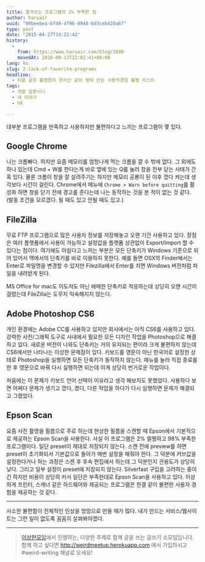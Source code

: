 ```yaml
---
title: 즐겨쓰는 프로그램의 2% 부족한 점
author: haruair
uuid: "09beebea-bfd9-4f96-8948-6d3ceb420a67"
type: post
date: "2015-04-27T14:22:42"
history:
  - 
    from: https://www.haruair.com/blog/2880
    movedAt: 2018-09-13T22:02:41+00:00
lang: ko
slug: 2-lack-of-favorite-programs
headline:
  - 티끌 같은 불편함이 한라산 같이 쌓여 만든 사용자경험 불평 리스트
tags:
  - 개발 잡동사니
  - 내 이야기
  - UX

---
```

대부분 프로그램을 만족하고 사용하지만 불편하다고 느끼는 프로그램이 몇 있다.

## Google Chrome

나는 크롬빠다. 하지만 요즘 메모리를 엄청나게 먹는 크롬을 깔 수 밖에 없다. 그 외에도 하나 있는데 Cmd + W를 한다는게 바로 옆에 있는 Q를 눌러 창을 전부 닫는 사태가 간혹 있다. 물론 크롬이 창을 잘 살려주기는 하지만 메모리 공룡이 된 이후 껐다 켜는데 생각보다 시간이 걸린다. Chrome에서 메뉴에 `Chrome > Warn before quitting`를 활성화 하면 창을 닫기 전에 경고를 준다는데 나는 동작하는 것을 본 적이 없는 것 같다. (발동 조건을 모르겠다. 될 때도 있고 안될 때도 있고.)

## FileZilla

무료 FTP 프로그램으로 많은 사용자 정보를 저장해놓고 오랜 기간 사용하고 있다. 장점은 여러 플랫폼에서 사용이 가능하고 설정값을 플랫폼 상관없이 Export/Import 할 수 있다는 점이다. 여기에도 아쉽다고 느끼는 부분은 모든 단축키가 Windows 기준으로 되어 있어서 맥에서의 단축키를 바로 이용하지 못한다. 예를 들면 OSX의 Finder에서는 Enter로 파일명을 변경할 수 있지만 Filezilla에서 Enter를 치면 Windows 버전처럼 파일을 내려받게 된다.

MS Office for mac도 이도저도 아닌 애매한 단축키로 적응하는데 상당히 오랜 시간이 걸렸는데 FileZilla는 도무지 익숙해지지 않는다.

## Adobe Photoshop CS6

개인 환경에는 Adobe CC를 사용하고 있지만 회사에서는 아직 CS6를 사용하고 있다. 강력한 사진/그래픽 도구로 사내에서 필요한 모든 디자인 작업을 Photoshop으로 해결하고 있다. 새로운 버전이 나와도 단축키는 거의 유지되는 편이라 크게 불편하지 않는데 CS6에서만 나타나는 이상한 문제점이 있다. 키보드를 영문이 아닌 한국어로 설정한 상태로 Photoshop을 실행하면 모든 단축키가 동작하지 않는다. 메뉴를 눌러 직접 종료를 한 후 영문으로 바꿔 다시 실행하면 되는데 이게 상당히 번거로운 작업이다.

처음에는 이 문제가 키보드 언어 선택이 이유라고 생각 해보지도 못했었다. 사용하다 보면 어쩌다 문제가 생기고 껐다, 켰다, 다른 작업을 하다가 다시 실행하면 문제가 해결되고 그랬었다.

## Epson Scan

요즘 사진 촬영을 필름으로 주로 하는데 현상한 필름을 스캔할 때 Epson에서 기본적으로 제공하는 Epson Scan을 사용한다. 사실 이 프로그램은 2% 멀쩡하고 98% 부족한 프로그램이다. 일단 preset이 제대로 저장되지 않는다. 스캔 전에 preview를 하면 preset이 초기화되서 기본값으로 돌아가 매번 설정을 해줘야 한다. 그 덕분에 커브값을 설정한다거나 하는 과정은 스캔 후 후속 편집에서 하는데 그 덕분인지 관용도가 상당히 낮다. 그리고 일부 설정이 preset에 저장되지 않는다. Silverfast 구입을 고려하는 중이긴 하지만 비용이 상당히 커서 일단은 부족한대로 Epson Scan을 사용하고 있다. 이상하게 프린터, 스캐너 같은 하드웨어와 제공되는 프로그램은 한결 같이 불편한 사용자 경험을 제공하는 것 같다.

* * *

사소한 불편함이 전체적인 인상을 엉망으로 만들 때가 많다. 내가 만드는 서비스/웹사이트는 그런 일이 없도록 꼼꼼히 살펴봐야겠다.

* * *

> [이상한모임][1]에서 진행하는, 다양한 주제로 함께 글을 쓰는 글쓰기 소모임입니다. 함께 하고 싶다면 <http://weirdmeetup.herokuapp.com> 에서 가입하시고 #weird-writing 채널로 오세요!

 [1]: http://we.weirdmeetup.com/about